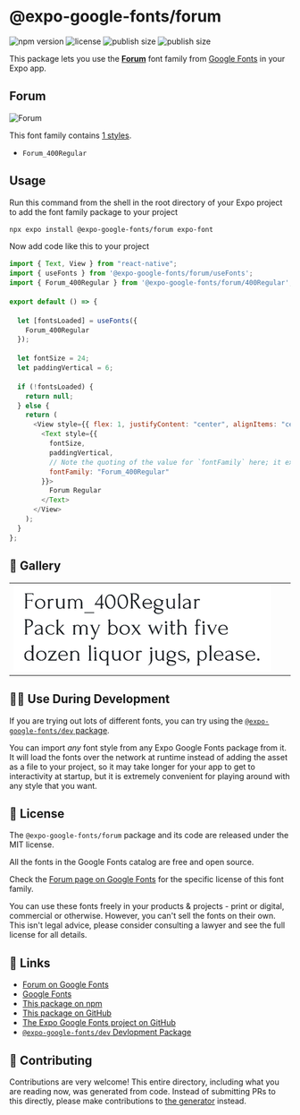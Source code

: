 # @expo-google-fonts/forum

![npm version](https://flat.badgen.net/npm/v/@expo-google-fonts/forum)
![license](https://flat.badgen.net/github/license/expo/google-fonts)
![publish size](https://flat.badgen.net/packagephobia/install/@expo-google-fonts/forum)
![publish size](https://flat.badgen.net/packagephobia/publish/@expo-google-fonts/forum)

This package lets you use the [**Forum**](https://fonts.google.com/specimen/Forum) font family from [Google Fonts](https://fonts.google.com/) in your Expo app.

## Forum

![Forum](./font-family.png)

This font family contains [1 styles](#-gallery).

- `Forum_400Regular`

## Usage

Run this command from the shell in the root directory of your Expo project to add the font family package to your project

```sh
npx expo install @expo-google-fonts/forum expo-font
```

Now add code like this to your project

```js
import { Text, View } from "react-native";
import { useFonts } from '@expo-google-fonts/forum/useFonts';
import { Forum_400Regular } from '@expo-google-fonts/forum/400Regular';

export default () => {

  let [fontsLoaded] = useFonts({
    Forum_400Regular
  });

  let fontSize = 24;
  let paddingVertical = 6;

  if (!fontsLoaded) {
    return null;
  } else {
    return (
      <View style={{ flex: 1, justifyContent: "center", alignItems: "center" }}>
        <Text style={{
          fontSize,
          paddingVertical,
          // Note the quoting of the value for `fontFamily` here; it expects a string!
          fontFamily: "Forum_400Regular"
        }}>
          Forum Regular
        </Text>
      </View>
    );
  }
};
```

## 🔡 Gallery


||||
|-|-|-|
|![Forum_400Regular](./400Regular/Forum_400Regular.ttf.png)||||


## 👩‍💻 Use During Development

If you are trying out lots of different fonts, you can try using the [`@expo-google-fonts/dev` package](https://github.com/expo/google-fonts/tree/master/font-packages/dev#readme).

You can import _any_ font style from any Expo Google Fonts package from it. It will load the fonts over the network at runtime instead of adding the asset as a file to your project, so it may take longer for your app to get to interactivity at startup, but it is extremely convenient for playing around with any style that you want.


## 📖 License

The `@expo-google-fonts/forum` package and its code are released under the MIT license.

All the fonts in the Google Fonts catalog are free and open source.

Check the [Forum page on Google Fonts](https://fonts.google.com/specimen/Forum) for the specific license of this font family.

You can use these fonts freely in your products & projects - print or digital, commercial or otherwise. However, you can't sell the fonts on their own. This isn't legal advice, please consider consulting a lawyer and see the full license for all details.

## 🔗 Links

- [Forum on Google Fonts](https://fonts.google.com/specimen/Forum)
- [Google Fonts](https://fonts.google.com/)
- [This package on npm](https://www.npmjs.com/package/@expo-google-fonts/forum)
- [This package on GitHub](https://github.com/expo/google-fonts/tree/master/font-packages/forum)
- [The Expo Google Fonts project on GitHub](https://github.com/expo/google-fonts)
- [`@expo-google-fonts/dev` Devlopment Package](https://github.com/expo/google-fonts/tree/master/font-packages/dev)

## 🤝 Contributing

Contributions are very welcome! This entire directory, including what you are reading now, was generated from code. Instead of submitting PRs to this directly, please make contributions to [the generator](https://github.com/expo/google-fonts/tree/master/packages/generator) instead.
